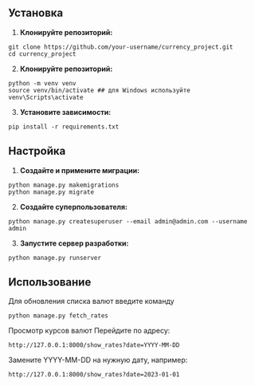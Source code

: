 ## Установка
1. **Клонируйте репозиторий:**
 ```
 git clone https://github.com/your-username/currency_project.git
 cd currency_project
 ```
2. **Клонируйте репозиторий:**
```
python -m venv venv
source venv/bin/activate ## для Windows используйте venv\Scripts\activate
```
3. **Установите зависимости:**
  ```
  pip install -r requirements.txt
```
## Настройка
1. **Создайте и примените миграции:**
```
python manage.py makemigrations
python manage.py migrate
```
2. **Создайте суперпользователя:**
```
python manage.py createsuperuser --email admin@admin.com --username admin
```
3. **Запустите сервер разработки:**
```
python manage.py runserver
```

## Использование
Для обновления списка валют введите команду
```
python manage.py fetch_rates
```
Просмотр курсов валют
Перейдите по адресу:
```
http://127.0.0.1:8000/show_rates?date=YYYY-MM-DD
```
Замените YYYY-MM-DD на нужную дату, например:
```
http://127.0.0.1:8000/show_rates?date=2023-01-01
```





